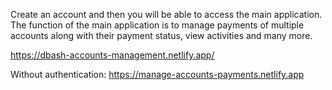 Create an account and then you will be able to access the main application.
The function of the main application is to manage payments of multiple accounts along with their payment status, view activities and many more.

https://dbash-accounts-management.netlify.app/

Without authentication:
https://manage-accounts-payments.netlify.app
